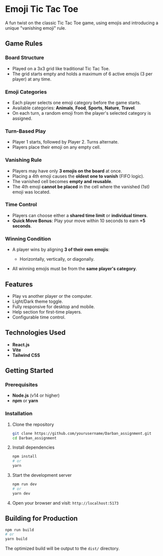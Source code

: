 # Emoji Tic Tac Toe

A fun twist on the classic Tic Tac Toe game, using emojis and introducing a unique "vanishing emoji" rule.

## Game Rules

### Board Structure

* Played on a 3x3 grid like traditional Tic Tac Toe.
* The grid starts empty and holds a maximum of 6 active emojis (3 per player) at any time.

### Emoji Categories

* Each player selects one emoji category before the game starts.
* Available categories: **Animals**, **Food**, **Sports**, **Nature**, **Travel**.
* On each turn, a random emoji from the player's selected category is assigned.

### Turn-Based Play

* Player 1 starts, followed by Player 2. Turns alternate.
* Players place their emoji on any empty cell.

### Vanishing Rule

* Players may have only **3 emojis on the board** at once.
* Placing a 4th emoji causes the **oldest one to vanish** (FIFO logic).
* The vanished cell becomes **empty and reusable**.
* The 4th emoji **cannot be placed** in the cell where the vanished (1st) emoji was located.

### Time Control

* Players can choose either a **shared time limit** or **individual timers**.
* **Quick Move Bonus**: Play your move within 10 seconds to earn **+5 seconds**.

### Winning Condition

* A player wins by aligning **3 of their own emojis**:

  * Horizontally, vertically, or diagonally.
* All winning emojis must be from the **same player's category**.

## Features

* Play vs another player or the computer.
* Light/Dark theme toggle.
* Fully responsive for desktop and mobile.
* Help section for first-time players.
* Configurable time control.

## Technologies Used

* **React.js**
* **Vite**
* **Tailwind CSS**

## Getting Started

### Prerequisites

* **Node.js** (v14 or higher)
* **npm** or **yarn**

### Installation

1. Clone the repository

   ```bash
   git clone https://github.com/yourusername/Darban_assignment.git
   cd Darban_assignment
   ```

2. Install dependencies

   ```bash
   npm install
   # or
   yarn
   ```

3. Start the development server

   ```bash
   npm run dev
   # or
   yarn dev
   ```

4. Open your browser and visit: `http://localhost:5173`

## Building for Production

```bash
npm run build
# or
yarn build
```

The optimized build will be output to the `dist/` directory.


